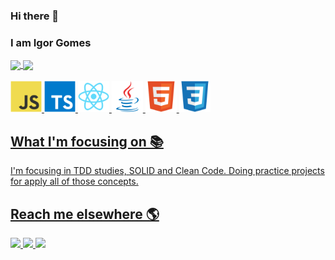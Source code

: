 [comment]: # (Update 15/02/2022 11:36)
### Hi there 👋
### I am Igor Gomes

<div>
  <a href="https://github.com/gomesIgor21/" />
  <img align="center" src="https://github-readme-stats.vercel.app/api?username=gomesIgor21&show_icons=true&theme=dracula&include_all_commits=true&count_private=true"/>
  <img align="center" src="https://github-readme-stats.vercel.app/api/top-langs/?username=gomesIgor21&theme=dracula&layout=compact&langs_count=18"/>
</div>

<div style="display: inline_block"><br>
  <img width="50px" heigth="50px" alt="JS" src="https://github.com/gomesIgor21/gomesIgor21/blob/master/images/javascript-original.svg"/>
  <img width="50px" heigth="50px" alt="TS" src="https://github.com/gomesIgor21/gomesIgor21/blob/master/images/typescript-original.svg"/>
  <img width="50px" heigth="50px" alt="React" src="https://github.com/gomesIgor21/gomesIgor21/blob/master/images/react-original.svg"/>
  <img width="50px" heigth="50px" alt="Java" src="https://github.com/gomesIgor21/gomesIgor21/blob/master/images/java-original.svg"/>
  <img width="50px" heigth="50px" alt="HTML5" src="https://github.com/gomesIgor21/gomesIgor21/blob/master/images/html5-original.svg"/>
  <img width="50px" heigth="50px" alt="CSS" src="https://github.com/gomesIgor21/gomesIgor21/blob/master/images/css3-original.svg"/>
 
</div>

## What I'm focusing on 📚

I'm focusing in TDD studies, SOLID and Clean Code. Doing practice projects for apply all of those concepts.

## Reach me elsewhere 🌎

<a href="https://www.linkedin.com/in/gomes21-igor/" target="_blank">
  <img src="https://img.shields.io/badge/LinkedIn-0077B5?style=for-the-badge&logo=linkedin&logoColor=white"/>
</a>
<a href="mailto:igorb.21gomes@gmail.com">
  <img src="https://img.shields.io/badge/Gmail-D14836?style=for-the-badge&logo=gmail&logoColor=white"/>
</a>
<a href="https://www.codewars.com/users/gomesIgor21">
  <img src="https://img.shields.io/badge/Codewars-303133?style=for-the-badge&logo=codewars&logoColor=B1361E"/>
</a>

